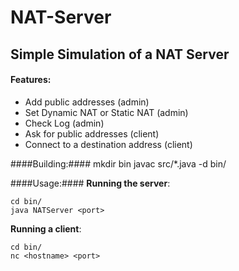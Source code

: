 NAT-Server
===================================
Simple Simulation of a NAT Server
-------------

#### Features: ####
* Add public addresses (admin)
* Set Dynamic NAT or Static NAT (admin)
* Check Log (admin)
* Ask for public addresses (client)
* Connect to a destination address (client)

####Building:####
	mkdir bin
    javac src/*.java -d bin/	

####Usage:####
**Running the server**:

    cd bin/
    java NATServer <port>

**Running a client**:

    cd bin/
    nc <hostname> <port>
